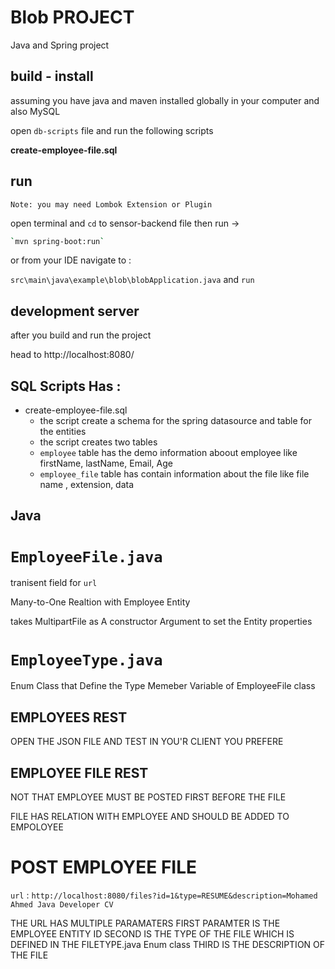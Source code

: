 # Blob PROJECT 

Java and Spring project 

## build - install 

assuming you have java and maven installed globally in your computer and also MySQL 

open `db-scripts` file and run the following scripts 

 **create-employee-file.sql**  

## run 

`Note: you may need Lombok Extension or Plugin`


open terminal and `cd` to sensor-backend file then run -> 

```bash
`mvn spring-boot:run`
```

or from your IDE navigate to : 

`src\main\java\example\blob\blobApplication.java` and `run`

## development server 

after you build and run the project

head to http://localhost:8080/


## SQL Scripts Has : 

 - create-employee-file.sql
    - the script create a schema for the spring datasource and table for the entities 
    - the script creates two tables 
    - `employee` table has the demo information aboout employee like firstName, lastName, Email, Age
    - `employee_file` table has contain information about the file like file name , extension, data  



## Java 

# `EmployeeFile.java` 

tranisent field for `url`

Many-to-One Realtion with Employee Entity 

takes MultipartFile as A constructor Argument to set the Entity properties 

# `EmployeeType.java`

Enum Class that Define the Type Memeber Variable of EmployeeFile class 

## EMPLOYEES REST 

OPEN THE JSON FILE AND TEST IN YOU'R CLIENT YOU PREFERE 

## EMPLOYEE FILE REST 

NOT THAT EMPLOYEE MUST BE POSTED FIRST BEFORE THE FILE 

FILE HAS RELATION WITH EMPLOYEE AND SHOULD BE ADDED TO EMPOLOYEE 

# POST EMPLOYEE FILE 

`url` : `http://localhost:8080/files?id=1&type=RESUME&description=Mohamed Ahmed Java Developer CV `

THE URL HAS MULTIPLE PARAMATERS 
FIRST PARAMTER IS THE EMPLOYEE ENTITY ID 
SECOND IS THE TYPE OF THE FILE WHICH IS DEFINED IN THE FILETYPE.java Enum class 
THIRD IS THE DESCRIPTION OF THE FILE 